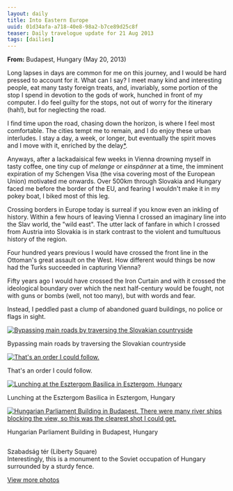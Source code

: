 ```yaml
---
layout: daily
title: Into Eastern Europe
uuid: 01d34afa-a718-40e8-98a2-b7ce89d25c8f
teaser: Daily travelogue update for 21 Aug 2013
tags: [dailies]
---
```


**From:** Budapest, Hungary (May 20, 2013)

Long lapses in days are common for me on this journey, and I would be hard pressed
to account for it. What can I say? I meet many kind and interesting people, eat
many tasty foreign treats, and, invariably, some portion of the stop I spend in
devotion to the gods of work, hunched in front of my computer. I do feel guilty
for the stops, not out of worry for the itinerary (hah!), but for neglecting
the road.

I find time upon the road, chasing down the horizon, is where I feel most
comfortable. The cities tempt me to remain, and I do enjoy these urban
interludes. I stay a day, a week, or longer, but eventually the spirit moves and
I move with it, enriched by the delay<a href="http://binaryelysium.com/prose/graham/the_gentle_art.html#21" title="Excerpts from, The Gentle Art of Tramping (1927)">*</a>.

Anyways, after a lackadaisical few weeks in Vienna drowning myself in tasty
coffee, one tiny cup of *melange* or *einspänner* at a time, the imminent
expiration of my Schengen Visa (the visa covering most of the European Union)
motivated me onwards. Over 500km through Slovakia and Hungary faced me before
the border of the EU, and fearing I wouldn't make it in my pokey boat, I biked
most of this leg.

Crossing borders in Europe today is surreal if you know even an inkling of
history. Within a few hours of leaving Vienna I crossed an imaginary line
into the Slav world, the "wild east". The utter lack of fanfare in which I
crossed from Austria into Slovakia is in stark contrast to the violent and
tumultuous history of the region.

Four hundred years previous I would have crossed the front line in the
Ottoman's great assault on the West. How different would things be now had the
Turks succeeded in capturing Vienna?

Fifty years ago I would have crossed the Iron Curtain and with it crossed the
ideological boundary over which the next half-century would be fought, not with
guns or bombs (well, not too many), but with words and fear.

Instead, I peddled past a clump of abandoned guard buildings, no police or
flags in sight.


<div class="caption">
<a href="http://photos.elusivetruth.net/Bikerafting-Europe-2013/5-Slovakia-and-Hungary/i-qvZkBjQ/A" title="Bypassing main roads by traversing the Slovakian countryside"><img src="http://photos.elusivetruth.net/Bikerafting-Europe-2013/5-Slovakia-and-Hungary/i-qvZkBjQ/1/L/DSC00421_v2-L.jpg" title="Bypassing main roads by traversing the Slovakian countryside" alt="Bypassing main roads by traversing the Slovakian countryside"></a>
<p>Bypassing main roads by traversing the Slovakian countryside</p>
</div>

<div class="caption">
<a href="http://photos.elusivetruth.net/Bikerafting-Europe-2013/5-Slovakia-and-Hungary/i-qckFr9G/A" title="That's an order I could follow."><img src="http://photos.elusivetruth.net/Bikerafting-Europe-2013/5-Slovakia-and-Hungary/i-qckFr9G/1/L/DSC00429_v2-L.jpg" title="That's an order I could follow." alt="That's an order I could follow."></a>
<p>That's an order I could follow.</p>
</div>

<div class="caption">
<a href="http://photos.elusivetruth.net/Bikerafting-Europe-2013/5-Slovakia-and-Hungary/i-sjdFfRB/A" title="Lunching at the Esztergom Basilica in Esztergom, Hungary"><img src="http://photos.elusivetruth.net/Bikerafting-Europe-2013/5-Slovakia-and-Hungary/i-sjdFfRB/1/L/DSC00438_v2-L.jpg" title="Lunching at the Esztergom Basilica in Esztergom, Hungary" alt="Lunching at the Esztergom Basilica in Esztergom, Hungary"></a>
<p>Lunching at the Esztergom Basilica in Esztergom, Hungary</p>
</div>


<div class="caption">
<a href="http://photos.elusivetruth.net/Bikerafting-Europe-2013/5-Slovakia-and-Hungary/i-C4xcKMJ/A" title="Hungarian Parliament Building in Budapest. There were many river ships blocking the view, so this was the clearest shot I could get."><img src="http://photos.elusivetruth.net/Bikerafting-Europe-2013/5-Slovakia-and-Hungary/i-C4xcKMJ/1/L/DSC00473_v2-L.jpg" title="Hungarian Parliament Building in Budapest. There were many river ships blocking the view, so this was the clearest shot I could get." alt="Hungarian Parliament Building in Budapest. There were many river ships blocking the view, so this was the clearest shot I could get."></a>
<p>Hungarian Parliament Building in Budapest, Hungary</p>
</div>


<div class="caption">
<a href="http://photos.elusivetruth.net/Bikerafting-Europe-2013/5-Slovakia-and-Hungary/i-JhSLgqC/A" title=""><img src="http://photos.elusivetruth.net/Bikerafting-Europe-2013/5-Slovakia-and-Hungary/i-JhSLgqC/1/L/DSC00495_v2-L.jpg" title="" alt=""></a>
<p>Szabadság tér (Liberty Square) <br/> Interestingly, this is a monument to the Soviet occupation of Hungary surrounded by a sturdy fence.</p>
</div>

<div class='stb-images_box'><a title="Photos from Slovakia, Hungary, and Croatia"
href="http://photos.elusivetruth.net/Bikerafting-Europe-2013/5-Slovakia-and-Hungary/i-qckFr9G">
View more photos</a></div>
